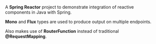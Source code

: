 A **Spring Reactor** project to demonstrate integration of reactive components in Java with Spring.

**Mono** and **Flux** types are used to produce output on multiple endpoints.

Also makes use of **RouterFunction** instead of traditional **@RequestMapping**.